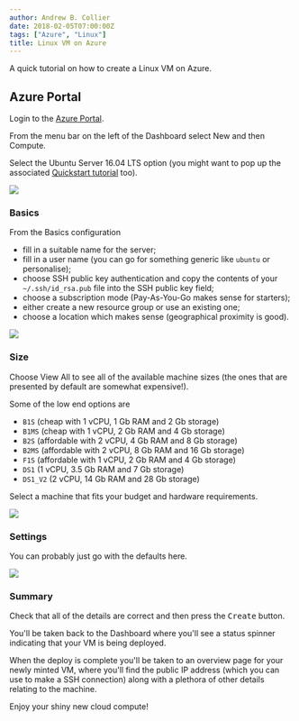 ```yaml
---
author: Andrew B. Collier
date: 2018-02-05T07:00:00Z
tags: ["Azure", "Linux"]
title: Linux VM on Azure
---
```


A quick tutorial on how to create a Linux VM on Azure.

<!--more-->

## Azure Portal

Login to the [Azure Portal](https://portal.azure.com/).

From the menu bar on the left of the Dashboard select New and then Compute.

Select the Ubuntu Server 16.04 LTS option (you might want to pop up the associated [Quickstart tutorial](https://docs.microsoft.com/en-us/azure/virtual-machines/linux/) too).

![](/img/2018/02/azure-new-service.png)

### Basics

From the Basics configuration

- fill in a suitable name for the server;
- fill in a user name (you can go for something generic like `ubuntu` or personalise);
- choose SSH public key authentication and copy the contents of your `~/.ssh/id_rsa.pub` file into the SSH public key field;
- choose a subscription mode (Pay-As-You-Go makes sense for starters);
- either create a new resource group or use an existing one;
- choose a location which makes sense (geographical proximity is good).

![](/img/2018/02/azure-basics.png)

### Size

Choose View All to see all of the available machine sizes (the ones that are presented by default are somewhat expensive!).

Some of the low end options are

- `B1S` (cheap with 1 vCPU, 1 Gb RAM and 2 Gb storage)
- `B1MS` (cheap with 1 vCPU, 2 Gb RAM and 4 Gb storage)
- `B2S` (affordable with 2 vCPU, 4 Gb RAM and 8 Gb storage)
- `B2MS` (affordable with 2 vCPU, 8 Gb RAM and 16 Gb storage)
- `F1S` (affordable with 1 vCPU, 2 Gb RAM and 4 Gb storage)
- `DS1` (1 vCPU, 3.5 Gb RAM and 7 Gb storage)
- `DS1_V2` (2 vCPU, 14 Gb RAM and 28 Gb storage)

Select a machine that fits your budget and hardware requirements.

![](/img/2018/02/azure-size.png)

### Settings

You can probably just go with the defaults here.

![](/img/2018/02/azure-settings.png)

### Summary

Check that all of the details are correct and then press the <kbd class="bg-primary nobreak">Create</kbd> button.

You'll be taken back to the Dashboard where you'll see a status spinner indicating that your VM is being deployed.

When the deploy is complete you'll be taken to an overview page for your newly minted VM, where you'll find the public IP address (which you can use to make a SSH connection) along with a plethora of other details relating to the machine.

Enjoy your shiny new cloud compute!